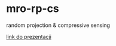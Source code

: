 # mro-rp-cs
random projection &amp; compressive sensing

[link do prezentacji](https://docs.google.com/presentation/d/1BTtyuU1jGvFP6jRH0IPWGhlN-Nw6lhblGqgEVE_Fl9Y/edit?usp=sharing)
